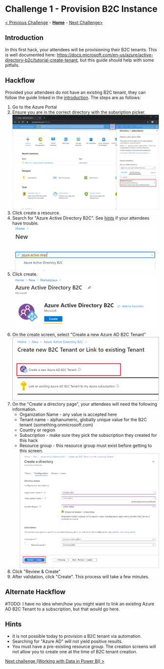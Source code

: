 # Challenge 1 - Provision B2C Instance

[< Previous Challenge](./00-pre-reqs.md) - **[Home](./readme.md)** - [Next Challenge>](./02-susi.md)

## Introduction 

In this first hack, your attendees will be provisioning their B2C tenants. This is well documented here: https://docs.microsoft.com/en-us/azure/active-directory-b2c/tutorial-create-tenant, but this guide should help with some pitfalls.

## Hackflow

Provided your attendees do not have an existing B2C tenant, they can follow the guide linked in the [introduction](#Introduction). The steps are as follows:
1. Go to the Azure Portal
2. Ensure you are in the correct directory with the subsription picker. ![image of subscription picker](images/01/portal-01-pick-directory.png)
3. Click create a resource.
4. Search for "Azure Active Directory B2C". See [hints](#Hints) if your attendees have trouble. <br><img src="images/01/search.png" alt="image of search" width="500"/>
5. Click create. <br><img src="images/01/marketplace.png" alt="image of search" width="500"/>
6. On the create screen, select "Create a new Azure AD B2C Tenant" <br><img src="images/01/portal-02-create-tenant.png" alt="image of search" width="500"/>
7. On the "Create a directory page", your attendees will need the following information.
    - Organization Name - any value is accepted here
    - Tenant name - alphanumeric, globally unique value for the B2C tenant (something.onmicrosoft.com)
    - Country or region
    - Subscription - make sure they pick the subscription they created for this hack
    - Resource group - this resource group must exist before getting to this screen. <br><img src="images/01/review-and-create-tenant.png" alt="image of search" width="500"/>
8. Click "Review & Create"
9. After validation, click "Create". This process will take a few minutes. 

## Alternate Hackflow

#TODO: I have no idea when/how you might want to link an existing Azure AD B2C Tenant to a subscription, but that would go here. 

## Hints

- It is not possible today to provision a B2C tenant via automation.
- Searching for "Azure AD" will not yield positive results.
- You must have a pre-existing resource group. The creation screens will not allow you to create one at the time of B2C tenant creation. 

[Next challenge (Working with Data in Power BI) >](./02-Dataflows.md)